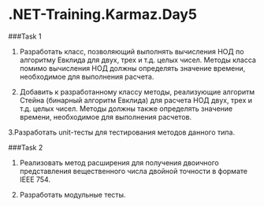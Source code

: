 # .NET-Training.Karmaz.Day5
###Task 1

1. Разработать класс, позволяющий выполнять вычисления НОД по алгоритму Евклида для двух, трех и т.д. целых чисел. 
   Методы класса помимо вычисления НОД должны определять значение времени, необходимое для выполнения расчета. 

2. Добавить к разработанному классу методы, реализующие алгоритм Стейна (бинарный алгоритм Евклида) для расчета НОД двух,
   трех и т.д. целых чисел. Методы должны также  определять значение времени, необходимое для выполнения расчетов. 

3.Разработать unit-тесты для тестирования методов данного типа.


###Task 2

1. Реализовать метод расширения для получения двоичного представления вещественного числа двойной точности в формате IEEE 754. 

2. Разработать модульные тесты.
